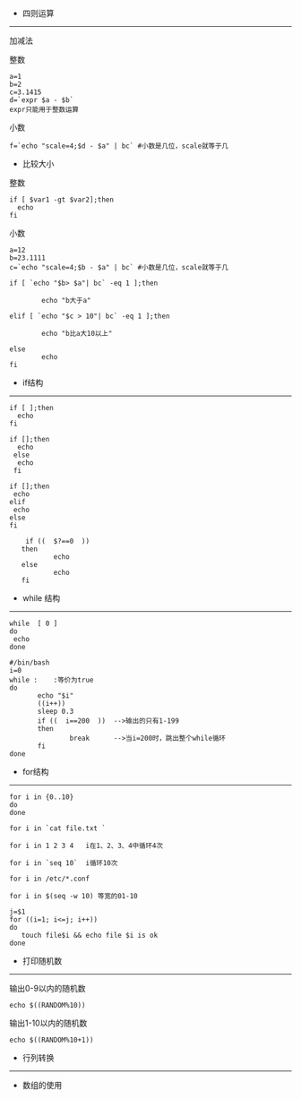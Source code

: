 

- 四则运算
---
加减法

整数
```
a=1
b=2
c=3.1415
d=`expr $a - $b`
expr只能用于整数运算
```
小数
```
f=`echo "scale=4;$d - $a" | bc` #小数是几位，scale就等于几
```
- 比较大小

整数
```
if [ $var1 -gt $var2];then
  echo
fi
```

小数
```
a=12
b=23.1111
c=`echo "scale=4;$b - $a" | bc` #小数是几位，scale就等于几

if [ `echo "$b> $a"| bc` -eq 1 ];then

        echo "b大于a" 
        
elif [ `echo "$c > 10"| bc` -eq 1 ];then

        echo "b比a大10以上"
        
else
        echo
fi
```

- if结构
---
```
if [ ];then
  echo
fi
```
```
if [];then
  echo
 else
  echo
 fi
 ```
 ```
 if [];then
  echo
 elif
  echo
 else
 fi
 ```
 ```
     if ((  $?==0  ))
    then
            echo
    else
            echo 
    fi
 ```

 - while 结构
---
 ```
 while  [ 0 ]
 do
  echo
 done
 ```
 ```
#/bin/bash
i=0
while :    :等价为true
do
        echo "$i"
        ((i++))
        sleep 0.3
        if ((  i==200  ))  -->输出的只有1-199
        then
                break      -->当i=200时，跳出整个while循环
        fi
done
```

 - for结构
 ---
 ```
 for i in {0..10}
 do
 done
 ```
 ```
 for i in `cat file.txt `
 ```
 ```
 for i in 1 2 3 4   i在1、2、3、4中循环4次
 ```
 ```
 for i in `seq 10`  i循环10次
 ```
 ```
 for i in /etc/*.conf
 ```
 ```
 for i in $(seq -w 10) 等宽的01-10
 ```
 ```
 j=$1
 for ((i=1; i<=j; i++))
 do
    touch file$i && echo file $i is ok
 done
 ```
 
 - 打印随机数
 ---
输出0-9以内的随机数
```
echo $((RANDOM%10)) 
```
输出1-10以内的随机数
```
echo $((RANDOM%10+1))
```
 - 行列转换
 ---
 
 - 数组的使用
 

